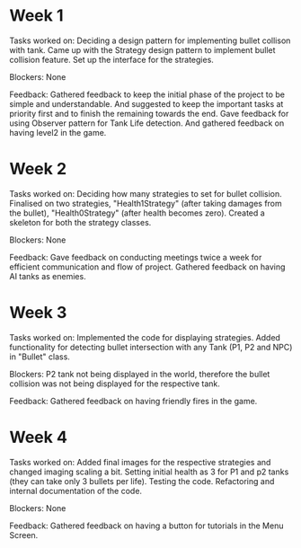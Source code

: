 # Week 1
Tasks worked on: Deciding a design pattern for implementing bullet collison with tank. Came up with the Strategy design pattern to implement bullet collision feature. Set up the interface for the strategies.

Blockers: None

Feedback: Gathered feedback to keep the initial phase of the project to be simple and understandable. And suggested to keep the important tasks at priority first and to finish the remaining towards the end. Gave feedback for using Observer pattern for Tank Life detection. And gathered feedback on having level2 in the game. 

# Week 2
Tasks worked on: Deciding how many strategies to set for bullet collision. Finalised on two strategies, "Health1Strategy" (after taking damages from the bullet), "Health0Strategy" (after health becomes zero). Created a skeleton for both the strategy classes. 

Blockers: None

Feedback: Gave feedback on conducting meetings twice a week for efficient communication and flow of project. Gathered feedback on having AI tanks as enemies. 

# Week 3
Tasks worked on: Implemented the code for displaying strategies. Added functionality for detecting bullet intersection with any Tank (P1, P2 and NPC) in "Bullet" class. 

Blockers: P2 tank not being displayed in the world, therefore the bullet collision was not being displayed for the respective tank. 

Feedback: Gathered feedback on having friendly fires in the game. 

# Week 4
Tasks worked on: Added final images for the respective strategies and changed imaging scaling a bit. Setting initial health as 3 for P1 and p2 tanks (they can take only 3 bullets per life). Testing the code. Refactoring and internal documentation of the code. 

Blockers: None

Feedback: Gathered feedback on having a button for tutorials in the Menu Screen. 

